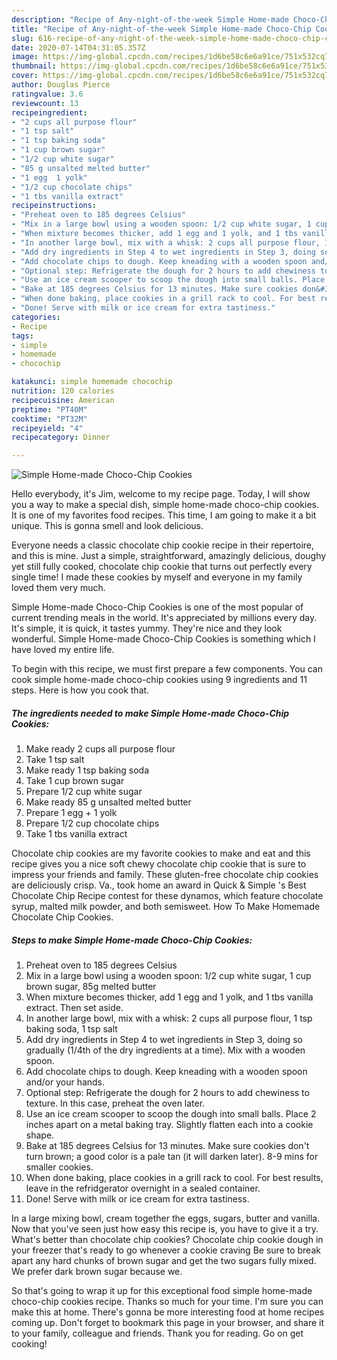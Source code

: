 ```yaml
---
description: "Recipe of Any-night-of-the-week Simple Home-made Choco-Chip Cookies"
title: "Recipe of Any-night-of-the-week Simple Home-made Choco-Chip Cookies"
slug: 616-recipe-of-any-night-of-the-week-simple-home-made-choco-chip-cookies
date: 2020-07-14T04:31:05.357Z
image: https://img-global.cpcdn.com/recipes/1d6be58c6e6a91ce/751x532cq70/simple-home-made-choco-chip-cookies-recipe-main-photo.jpg
thumbnail: https://img-global.cpcdn.com/recipes/1d6be58c6e6a91ce/751x532cq70/simple-home-made-choco-chip-cookies-recipe-main-photo.jpg
cover: https://img-global.cpcdn.com/recipes/1d6be58c6e6a91ce/751x532cq70/simple-home-made-choco-chip-cookies-recipe-main-photo.jpg
author: Douglas Pierce
ratingvalue: 3.6
reviewcount: 13
recipeingredient:
- "2 cups all purpose flour"
- "1 tsp salt"
- "1 tsp baking soda"
- "1 cup brown sugar"
- "1/2 cup white sugar"
- "85 g unsalted melted butter"
- "1 egg  1 yolk"
- "1/2 cup chocolate chips"
- "1 tbs vanilla extract"
recipeinstructions:
- "Preheat oven to 185 degrees Celsius"
- "Mix in a large bowl using a wooden spoon: 1/2 cup white sugar, 1 cup brown sugar, 85g melted butter"
- "When mixture becomes thicker, add 1 egg and 1 yolk, and 1 tbs vanilla extract. Then set aside."
- "In another large bowl, mix with a whisk: 2 cups all purpose flour, 1 tsp baking soda, 1 tsp salt"
- "Add dry ingredients in Step 4 to wet ingredients in Step 3, doing so gradually (1/4th of the dry ingredients at a time). Mix with a wooden spoon."
- "Add chocolate chips to dough. Keep kneading with a wooden spoon and/or your hands."
- "Optional step: Refrigerate the dough for 2 hours to add chewiness to texture. In this case, preheat the oven later."
- "Use an ice cream scooper to scoop the dough into small balls. Place 2 inches apart on a metal baking tray. Slightly flatten each into a cookie shape."
- "Bake at 185 degrees Celsius for 13 minutes. Make sure cookies don&#39;t turn brown; a good color is a pale tan (it will darken later). 8-9 mins for smaller cookies."
- "When done baking, place cookies in a grill rack to cool. For best results, leave in the refridgerator overnight in a sealed container."
- "Done! Serve with milk or ice cream for extra tastiness."
categories:
- Recipe
tags:
- simple
- homemade
- chocochip

katakunci: simple homemade chocochip 
nutrition: 120 calories
recipecuisine: American
preptime: "PT40M"
cooktime: "PT32M"
recipeyield: "4"
recipecategory: Dinner

---
```



![Simple Home-made Choco-Chip Cookies](https://img-global.cpcdn.com/recipes/1d6be58c6e6a91ce/751x532cq70/simple-home-made-choco-chip-cookies-recipe-main-photo.jpg)

Hello everybody, it's Jim, welcome to my recipe page. Today, I will show you a way to make a special dish, simple home-made choco-chip cookies. It is one of my favorites food recipes. This time, I am going to make it a bit unique. This is gonna smell and look delicious.

Everyone needs a classic chocolate chip cookie recipe in their repertoire, and this is mine. Just a simple, straightforward, amazingly delicious, doughy yet still fully cooked, chocolate chip cookie that turns out perfectly every single time! I made these cookies by myself and everyone in my family loved them very much.

Simple Home-made Choco-Chip Cookies is one of the most popular of current trending meals in the world. It's appreciated by millions every day. It's simple, it is quick, it tastes yummy. They're nice and they look wonderful. Simple Home-made Choco-Chip Cookies is something which I have loved my entire life.


To begin with this recipe, we must first prepare a few components. You can cook simple home-made choco-chip cookies using 9 ingredients and 11 steps. Here is how you cook that.

<!--inarticleads1-->

##### The ingredients needed to make Simple Home-made Choco-Chip Cookies:

1. Make ready 2 cups all purpose flour
1. Take 1 tsp salt
1. Make ready 1 tsp baking soda
1. Take 1 cup brown sugar
1. Prepare 1/2 cup white sugar
1. Make ready 85 g unsalted melted butter
1. Prepare 1 egg + 1 yolk
1. Prepare 1/2 cup chocolate chips
1. Take 1 tbs vanilla extract


Chocolate chip cookies are my favorite cookies to make and eat and this recipe gives you a nice soft chewy chocolate chip cookie that is sure to impress your friends and family. These gluten-free chocolate chip cookies are deliciously crisp. Va., took home an award in Quick &amp; Simple &#39;s Best Chocolate Chip Recipe contest for these dynamos, which feature chocolate syrup, malted milk powder, and both semisweet. How To Make Homemade Chocolate Chip Cookies. 

<!--inarticleads2-->

##### Steps to make Simple Home-made Choco-Chip Cookies:

1. Preheat oven to 185 degrees Celsius
1. Mix in a large bowl using a wooden spoon: 1/2 cup white sugar, 1 cup brown sugar, 85g melted butter
1. When mixture becomes thicker, add 1 egg and 1 yolk, and 1 tbs vanilla extract. Then set aside.
1. In another large bowl, mix with a whisk: 2 cups all purpose flour, 1 tsp baking soda, 1 tsp salt
1. Add dry ingredients in Step 4 to wet ingredients in Step 3, doing so gradually (1/4th of the dry ingredients at a time). Mix with a wooden spoon.
1. Add chocolate chips to dough. Keep kneading with a wooden spoon and/or your hands.
1. Optional step: Refrigerate the dough for 2 hours to add chewiness to texture. In this case, preheat the oven later.
1. Use an ice cream scooper to scoop the dough into small balls. Place 2 inches apart on a metal baking tray. Slightly flatten each into a cookie shape.
1. Bake at 185 degrees Celsius for 13 minutes. Make sure cookies don&#39;t turn brown; a good color is a pale tan (it will darken later). 8-9 mins for smaller cookies.
1. When done baking, place cookies in a grill rack to cool. For best results, leave in the refridgerator overnight in a sealed container.
1. Done! Serve with milk or ice cream for extra tastiness.


In a large mixing bowl, cream together the eggs, sugars, butter and vanilla. Now that you&#39;ve seen just how easy this recipe is, you have to give it a try. What&#39;s better than chocolate chip cookies? Chocolate chip cookie dough in your freezer that&#39;s ready to go whenever a cookie craving Be sure to break apart any hard chunks of brown sugar and get the two sugars fully mixed. We prefer dark brown sugar because we. 

So that's going to wrap it up for this exceptional food simple home-made choco-chip cookies recipe. Thanks so much for your time. I'm sure you can make this at home. There's gonna be more interesting food at home recipes coming up. Don't forget to bookmark this page in your browser, and share it to your family, colleague and friends. Thank you for reading. Go on get cooking!
